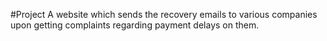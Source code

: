 #Project
A website which sends the recovery emails to various companies upon getting complaints regarding payment delays on them.
